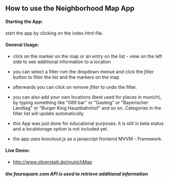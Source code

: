 ## How to use the Neighborhood Map App

#### Starting the App:

start the app by clicking on the index.html file.

#### General Usage:

* click on the marker on the map or an entry on the list - view on the left side to see additional information to a location

* you can select a filter rom the dropdown menue and click the *filter* button to filter the list and the markers on the map

* afterwards you can click on *remove filter* to undo the filter.

* you can also add your own locations (best used for places in munich), by typing something like "089 bar" or "Gasteig" or "Bayerischer Landtag" or "Burger King Hauptbahnhof" and so on. Categories in the filter list will update automatically

* this App was just done for educational purposes. it is still in beta status and a localstorage option is not included yet.

* the app uses knockout.js as a javascript frontend MVVM - Framework.

#### Live Demo:

* http://www.oliverstatt.de/munichMap

##### the foursquare.com API is used to retrieve additional information
